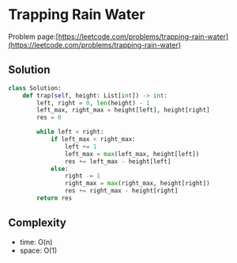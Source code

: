 # Trapping Rain Water

Problem page:[https://leetcode.com/problems/trapping-rain-water](https://leetcode.com/problems/trapping-rain-water)

## Solution

```python
class Solution:
    def trap(self, height: List[int]) -> int:
        left, right = 0, len(height) - 1
        left_max, right_max = height[left], height[right]
        res = 0

        while left < right:
            if left_max < right_max:
                left += 1
                left_max = max(left_max, height[left])
                res += left_max - height[left]
            else:
                right -= 1
                right_max = max(right_max, height[right])
                res += right_max - height[right]
        return res
```

## Complexity

- time: O(n)
- space: O(1)
